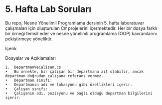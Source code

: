 
# 5.⁠ ⁠Hafta Lab Soruları

Bu repo, Nesne Yönelimli Programlama dersinin 5. hafta laboratuvar çalışmaları için oluşturulan C# projelerini içermektedir. Her bir dosya farklı bir örneği temsil eder ve nesne yönelimli programlama (OOP) kavramlarını pekiştirmeye yöneliktir.

İçerik

Dosyalar ve Açıklamaları

	1.	DepartmanVeCalisan.cs
	•	Bu örnekte, bir çalışan bir departmana ait olabilir, ancak departman doğrudan çalışana referans vermez.
	•	Departman sınıfı:
	•	Departmanın adı ve lokasyonu gibi özellikleri içerir.
	•	Çalışan sınıfı:
	•	Çalışanın adı, pozisyonu ve bağlı olduğu departman bilgilerini içerir.
